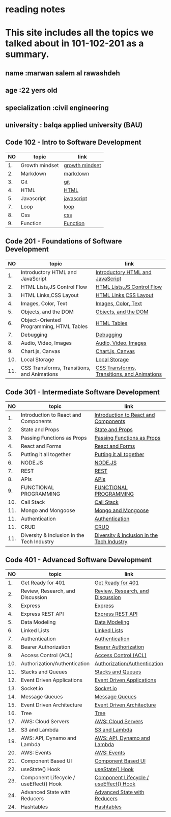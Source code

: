 # reading notes
# This site includes all the topics we talked about in 101-102-201 as a summary.
## name :marwan salem al rawashdeh 
## age :22 yers old 
## specialization :civil engineering
## university : balqa applied university (BAU)

## Code 102 - Intro to Software Development

|  NO  |topic            |  link             |
|  -  |- |- |
|  1. | Growth mindset | [growth mindset](https://marwanrawshedh.github.io/readingnotes/growth%20mindset)|
| 2.  | Markdown       | [markdown](https://marwanrawshedh.github.io/readingnotes/markdown)      |
| 3.  | Git            | [git](https://marwanrawshedh.github.io/readingnotes/git)  
| 4.  | HTML | [HTML](https://marwanrawshedh.github.io/readingnotes/HTML) |
| 5. | Javascript | [javascript](https://marwanrawshedh.github.io/readingnotes/js) |
|  7. | Loop |  [loop](https://marwanrawshedh.github.io/readingnotes/loop ) |
| 8. | Css |[css ]( https://marwanrawshedh.github.io/readingnotes/css)  |
| 9. | Function   | [Function](https://marwanrawshedh.github.io/readingnotes/function) |

## Code 201 - Foundations of Software Development

|  NO  |topic            |  link             |
|  -  | - | - |
| 1. | Introductory HTML and JavaScript | [Introductory HTML and JavaScript](https://marwanrawshedh.github.io/readingnotes/class-01) |
| 2. | HTML Lists,JS Control Flow | [ HTML Lists,JS Control Flow](https://marwanrawshedh.github.io/readingnotes/read-201-03) |
| 3. | HTML Links,CSS Layout | [HTML Links,CSS Layout](https://marwanrawshedh.github.io/readingnotes/read-201-04) |
| 4. |Images, Color, Text | [Images, Color, Text](https://marwanrawshedh.github.io/readingnotes/read-201-05) |
| 5. |  Objects, and the DOM | [ Objects, and the DOM](https://marwanrawshedh.github.io/readingnotes/read-201-06) |
| 6. | Object-Oriented Programming, HTML Tables | [ HTML Tables](https://marwanrawshedh.github.io/readingnotes/read-201-07)  |
| 7. | Debugging| [Debugging](https://marwanrawshedh.github.io/readingnotes/read-201-10) |
| 8. | Audio, Video, Images | [Audio, Video, Images](https://marwanrawshedh.github.io/readingnotes/read-201-11)  |
| 9. | Chart.js, Canvas  | [Chart.js, Canvas](https://marwanrawshedh.github.io/readingnotes/read-201-12) |
| 10.  |Local Storage | [Local Storage](https://marwanrawshedh.github.io/readingnotes/read-201-13) |
| 11. |  CSS Transforms, Transitions, and Animations |[ CSS Transforms, Transitions, and Animations](https://marwanrawshedh.github.io/readingnotes/read-201-14a) |


## Code 301 - Intermediate Software Development

|  NO  |topic            |  link             |
|  -  | - | - |
| 1. | Introduction to React and Components  | [Introduction to React and Components](https://marwanrawshedh.github.io/readingnotes/read-301-01) |
| 2. | State and Props | [State and Props](https://marwanrawshedh.github.io/readingnotes/read-301-02)|
| 3. | Passing Functions as Props | [Passing Functions as Props](https://marwanrawshedh.github.io/readingnotes/read-301-03) |
| 4. | React and Forms | [React and Forms](https://marwanrawshedh.github.io/readingnotes/read-301-04) |
| 5. | Putting it all together | [Putting it all together](https://marwanrawshedh.github.io/readingnotes/read-301-05) |
| 6. | NODE.JS | [NODE.JS](https://marwanrawshedh.github.io/readingnotes/read-301-06) |
| 7. | REST | [REST](https://marwanrawshedh.github.io/readingnotes/read-301-07) |
| 8. | APIs | [APIs](https://marwanrawshedh.github.io/readingnotes/read-301-08) |
| 9. | FUNCTIONAL PROGRAMMING | [FUNCTIONAL PROGRAMMING](https://marwanrawshedh.github.io/readingnotes/read-301-09) |
| 10. | Call Stack | [Call Stack](https://marwanrawshedh.github.io/readingnotes/read-301-10) |
| 11. | Mongo and Mongoose | [Mongo and Mongoose](https://marwanrawshedh.github.io/readingnotes/read-301-11) |
| 11. | Authentication | [Authentication](https://marwanrawshedh.github.io/readingnotes/read-301-14) |
| 11. | CRUD | [CRUD](https://marwanrawshedh.github.io/readingnotes/read-301-12) |
| 11. | Diversity & Inclusion in the Tech Industry | [Diversity & Inclusion in the Tech Industry](https://marwanrawshedh.github.io/readingnotes/read-301-13) |


## Code 401 - Advanced Software Development

|  NO  |topic            |  link             |
|  -  | - | - |
| 1.  | Get Ready for 401  | [Get Ready for 401](https://marwanrawshedh.github.io/readingnotes/read-401-01)  |
| 2.  |  Review, Research, and Discussion | [Review, Research, and Discussion](https://marwanrawshedh.github.io/readingnotes/read-401-02)  |
| 3.  | Express  | [Express](https://marwanrawshedh.github.io/readingnotes/read-401-03)  |
| 4.  | Express REST API  | [Express REST API](https://marwanrawshedh.github.io/readingnotes/read-401-04)  |
| 5.  | Data Modeling  |  [Data Modeling](https://marwanrawshedh.github.io/readingnotes/read-401-05) |
| 6.  | Linked Lists  |  [Linked Lists](https://marwanrawshedh.github.io/readingnotes/read-401-06)  |
| 7.  |  Authentication | [Authentication](https://marwanrawshedh.github.io/readingnotes/read-401-07)  |
| 8.  |  Bearer Authorization | [Bearer Authorization](https://marwanrawshedh.github.io/readingnotes/read-401-08)  |
| 9.  | Access Control (ACL)  | [Access Control (ACL)](https://marwanrawshedh.github.io/readingnotes/read-401-09)  |
| 10.  |  Authorization/Authentication  | [Authorization/Authentication](https://marwanrawshedh.github.io/readingnotes/read-401-10)  |
| 11.  | Stacks and Queues  | [Stacks and Queues](https://marwanrawshedh.github.io/readingnotes/read-401-11)  |
| 12.  | Event Driven Applications  | [Event Driven Applications](https://marwanrawshedh.github.io/readingnotes/read-401-12) |
| 13.  | Socket.io  | [Socket.io](https://marwanrawshedh.github.io/readingnotes/read-401-13) |
| 14.  | Message Queues  | [Message Queues](https://marwanrawshedh.github.io/readingnotes/read-401-14) |
| 15.  | Event Driven Architecture  | [Event Driven Architecture](https://marwanrawshedh.github.io/readingnotes/read-401-15) |
| 16.  | Tree  | [Tree](https://marwanrawshedh.github.io/readingnotes/read-401-16) |
| 17.  | AWS: Cloud Servers  | [AWS: Cloud Servers](https://marwanrawshedh.github.io/readingnotes/read-401-17) |
| 18.  | S3 and Lambda  | [S3 and Lambda](https://marwanrawshedh.github.io/readingnotes/read-401-18) |
| 19.  | AWS: API, Dynamo and Lambda  | [AWS: API, Dynamo and Lambda](https://marwanrawshedh.github.io/readingnotes/read-401-19) |
| 20.  | AWS: Events  | [AWS: Events](https://marwanrawshedh.github.io/readingnotes/read-401-20) |
| 21.  | Component Based UI  | [Component Based UI](https://marwanrawshedh.github.io/readingnotes/read-401-26) |
| 22.  |  useState() Hook | [useState() Hook](https://marwanrawshedh.github.io/readingnotes/read-401-27) |
| 23.  |  Component Lifecycle / useEffect() Hook | [Component Lifecycle / useEffect() Hook](https://marwanrawshedh.github.io/readingnotes/read-401-28) |
| 24.  | Advanced State with Reducers  | [Advanced State with Reducers](https://marwanrawshedh.github.io/readingnotes/read-401-29) |
| 24.  |  Hashtables | [Hashtables](https://marwanrawshedh.github.io/readingnotes/read-401-30) |